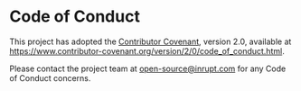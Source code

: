 # Code of Conduct

This project has adopted the [Contributor Covenant](https://www.contributor-covenant.org/), 
version 2.0, available at https://www.contributor-covenant.org/version/2/0/code_of_conduct.html.

Please contact the project team at open-source@inrupt.com for any Code of Conduct concerns.